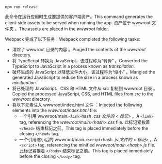 ```console
npm run release
```

<span data-ttu-id="898d2-101">此命令在运行应用时生成要提供的客户端资产。</span><span class="sxs-lookup"><span data-stu-id="898d2-101">This command generates the client-side assets to be served when running the app.</span></span> <span data-ttu-id="898d2-102">资产位于 wwwroot 文件夹  。</span><span class="sxs-lookup"><span data-stu-id="898d2-102">The assets are placed in the *wwwroot* folder.</span></span>

<span data-ttu-id="898d2-103">Webpack 完成了以下任务：</span><span class="sxs-lookup"><span data-stu-id="898d2-103">Webpack completed the following tasks:</span></span>

* <span data-ttu-id="898d2-104">清除了 wwwroot 目录的内容  。</span><span class="sxs-lookup"><span data-stu-id="898d2-104">Purged the contents of the *wwwroot* directory.</span></span>
* <span data-ttu-id="898d2-105">将 TypeScript 转换为 JavaScript，该过程称为“转译”  。</span><span class="sxs-lookup"><span data-stu-id="898d2-105">Converted the TypeScript to JavaScript in a process known as *transpilation*.</span></span>
* <span data-ttu-id="898d2-106">破坏生成的 JavaScript 以降低文件大小，该过程称为“缩小”  。</span><span class="sxs-lookup"><span data-stu-id="898d2-106">Mangled the generated JavaScript to reduce file size in a process known as *minification*.</span></span>
* <span data-ttu-id="898d2-107">将已处理的 JavaScript、CSS 和 HTML 文件从 src 复制到 wwwroot 目录   。</span><span class="sxs-lookup"><span data-stu-id="898d2-107">Copied the processed JavaScript, CSS, and HTML files from *src* to the *wwwroot* directory.</span></span>
* <span data-ttu-id="898d2-108">将以下元素注入 wwwroot/index.html 文件  ：</span><span class="sxs-lookup"><span data-stu-id="898d2-108">Injected the following elements into the *wwwroot/index.html* file:</span></span>
  * <span data-ttu-id="898d2-109">一个引用 wwwroot/main.`<link>`hash *.css 文件的 \< 标记\>* 。</span><span class="sxs-lookup"><span data-stu-id="898d2-109">A `<link>` tag, referencing the *wwwroot/main.\<hash\>.css* file.</span></span> <span data-ttu-id="898d2-110">此标记紧挨着 `</head>` 结束标记之前。</span><span class="sxs-lookup"><span data-stu-id="898d2-110">This tag is placed immediately before the closing `</head>` tag.</span></span>
  * <span data-ttu-id="898d2-111">一个引用缩小后的 wwwroot/main.`<script>`hash *.js 文件的 \< 标记\>* 。</span><span class="sxs-lookup"><span data-stu-id="898d2-111">A `<script>` tag, referencing the minified *wwwroot/main.\<hash\>.js* file.</span></span> <span data-ttu-id="898d2-112">此标记紧挨着 `</body>` 结束标记之前。</span><span class="sxs-lookup"><span data-stu-id="898d2-112">This tag is placed immediately before the closing `</body>` tag.</span></span>